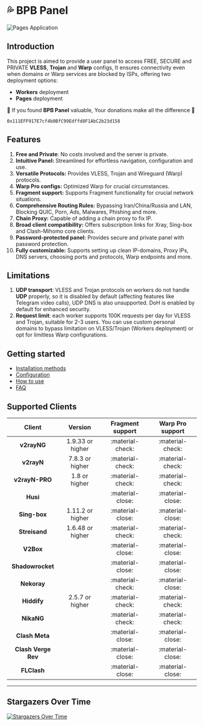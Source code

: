 # 💦 BPB Panel

![Pages Application](images/panel-overview.jpg)

## Introduction

This project is aimed to provide a user panel to access FREE, SECURE and PRIVATE **VLESS**, **Trojan** and **Warp** configs, It ensures connectivity even when domains or Warp services are blocked by ISPs, offering two deployment options:

- **Workers** deployment
- **Pages** deployment

🌟 If you found **BPB Panel** valuable, Your donations make all the difference 🌟

```title="USDT (BEP20)"
0x111EFF917E7cf4b0BfC99Edffd8F1AbC2b23d158
```

## Features

1. **Free and Private**: No costs involved and the server is private.
2. **Intuitive Panel:** Streamlined for effortless navigation, configuration and use.
3. **Versatile Protocols:** Provides VLESS, Trojan and Wireguard (Warp) protocols.
4. **Warp Pro configs:** Optimized Warp for crucial circumstances.
5. **Fragment support:** Supports Fragment functionality for crucial network situations.
6. **Comprehensive Routing Rules:** Bypassing Iran/China/Russia and LAN, Blocking QUIC, Porn, Ads, Malwares, Phishing and more.
7. **Chain Proxy:** Capable of adding a chain proxy to fix IP.
8. **Broad client compatibility:** Offers subscription links for Xray, Sing-box and Clash-Mihomo core clients.
9. **Password-protected panel:** Provides secure and private panel with password protection.
10. **Fully customizable:** Supports setting up clean IP-domains, Proxy IPs, DNS servers, choosing ports and protocols, Warp endpoints and more.

## Limitations

1. **UDP transport**: VLESS and Trojan protocols on workers do not handle **UDP** properly, so it is disabled by default (affecting features like Telegram video calls), UDP DNS is also unsupported. DoH is enabled by default for enhanced security.
2. **Request limit**: each worker supports 100K requests per day for VLESS and Trojan, suitable for 2-3 users. You can use custom personal domains to bypass limitation on VLESS/Trojan (Workers deployment) or opt for limitless Warp configurations.

## Getting started

- [Installation methods](installation/wizard.md)
- [Configuration](configuration/index.md)
- [How to use](usage/index.md)
- [FAQ](faq.md)

## Supported Clients

|       Client        |     Version      | Fragment support | Warp Pro support |
| :-----------------: | :--------------: | :--------------: | :--------------: |
|     **v2rayNG**     | 1.9.33 or higher | :material-check: | :material-check: |
|     **v2rayN**      | 7.8.3 or higher  | :material-check: | :material-check: |
|   **v2rayN-PRO**    |  1.8 or higher   | :material-check: | :material-check: |
|      **Husi**       |                  | :material-close: | :material-close: |
|    **Sing-box**     | 1.11.2 or higher | :material-close: | :material-close: |
|    **Streisand**    | 1.6.48 or higher | :material-check: | :material-check: |
|      **V2Box**      |                  | :material-close: | :material-close: |
|  **Shadowrocket**   |                  | :material-close: | :material-close: |
|     **Nekoray**     |                  | :material-check: | :material-close: |
|     **Hiddify**     | 2.5.7 or higher  | :material-check: | :material-check: |
|     **NikaNG**      |                  | :material-check: | :material-check: |
|   **Clash Meta**    |                  | :material-close: | :material-close: |
| **Clash Verge Rev** |                  | :material-close: | :material-close: |
|     **FLClash**     |                  | :material-close: | :material-close: |

---

## Stargazers Over Time

[![Stargazers Over Time](https://starchart.cc/bia-pain-bache/BPB-Worker-Panel.svg?variant=adaptive)](https://starchart.cc/bia-pain-bache/BPB-Worker-Panel)
